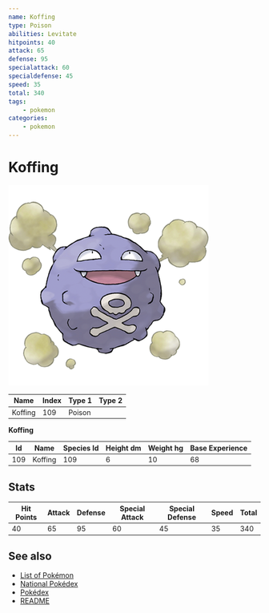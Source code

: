 ```yaml
---
name: Koffing
type: Poison
abilities: Levitate
hitpoints: 40
attack: 65
defense: 95
specialattack: 60
specialdefense: 45
speed: 35
total: 340
tags:
    - pokemon
categories:
    - pokemon
---
```


# Koffing


![Koffing](images/109.png)

| **Name** | **Index** | **Type 1** | **Type 2** |
|----|----|----|----|
| Koffing | 109 | Poison  |  |

**Koffing** 




| **Id** | **Name** | **Species Id** | **Height dm** | **Weight hg** | **Base Experience** |
|--------|----------|----------------|------------|------------|---------------------|
| 109 | Koffing | 109 | 6 | 10 | 68 |



## Stats

| **Hit Points** | **Attack** | **Defense** | **Special Attack** | **Special Defense** | **Speed** | **Total** |
|----------------|------------|-------------|--------------------|---------------------|-----------|-----------|
| 40 | 65 | 95 | 60 | 45 | 35 | 340 |

## See also

- [List of Pokémon](../pokemon.md)
- [National Pokédex](../national_pokedex.md)
- [Pokédex](../pokedex.md)
- [README](../README.md)

